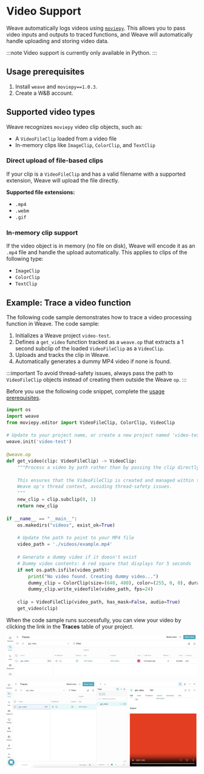 # Video Support

Weave automatically logs videos using [`moviepy`](https://zulko.github.io/moviepy/). This allows you to pass video inputs and outputs to traced functions, and Weave will automatically handle uploading and storing video data.

:::note
Video support is currently only available in Python.
:::

## Usage prerequisites

1. Install `weave` and `moviepy==1.0.3`.
2. Create a W&B account.

## Supported video types

Weave recognizes `moviepy` video clip objects, such as:

- A `VideoFileClip` loaded from a video file
- In-memory clips like `ImageClip`, `ColorClip`, and `TextClip`

### Direct upload of file-based clips

If your clip is a `VideoFileClip` and has a valid filename with a supported extension, Weave will upload the file directly.

**Supported file extensions:**

- `.mp4`
- `.webm`
- `.gif`

### In-memory clip support

If the video object is in memory (no file on disk), Weave will encode it as an `.mp4` file and handle the upload automatically. This applies to clips of the following type:

- `ImageClip`
- `ColorClip`
- `TextClip`

## Example: Trace a video function

The following code sample demonstrates how to trace a video processing function in Weave. The code sample:

1. Initializes a Weave project `video-test`.
2. Defines a `get_video` function tracked as a `weave.op` that extracts a 1 second subclip of the loaded `VideoFileClip` as a `VideoClip`.
3. Uploads and tracks the clip in Weave.
4. Automatically generates a dummy MP4 video if none is found.

:::important
To avoid thread-safety issues, always pass the path to `VideoFileClip` objects instead of creating them outside the Weave `op`.
:::

Before you use the following code snippet, complete the [usage prerequisites](#usage-prerequisites).

```python
import os
import weave
from moviepy.editor import VideoFileClip, ColorClip, VideoClip

# Update to your project name, or create a new project named 'video-test'
weave.init('video-test')

@weave.op
def get_video(clip: VideoFileClip) -> VideoClip:
    """Process a video by path rather than by passing the clip directly.

    This ensures that the VideoFileClip is created and managed within the
    Weave op's thread context, avoiding thread-safety issues.
    """
    new_clip = clip.subclip(0, 1)
    return new_clip

if __name__ == "__main__":
    os.makedirs("videos", exist_ok=True)

    # Update the path to point to your MP4 file
    video_path = './videos/example.mp4'

    # Generate a dummy video if it doesn't exist
    # Dummy video contents: A red square that displays for 5 seconds
    if not os.path.isfile(video_path):
        print("No video found. Creating dummy video...")
        dummy_clip = ColorClip(size=(640, 480), color=(255, 0, 0), duration=5)
        dummy_clip.write_videofile(video_path, fps=24)

    clip = VideoFileClip(video_path, has_mask=False, audio=True)
    get_video(clip) 
```

When the code sample runs successfully, you can view your video by clicking the link in the **Traces** table of your project.

![A trace of a video processing function in the Traces table.](imgs/video-trace.png)

![An MP4 video uploaded to Weave, viewed in the Traces popout.](imgs/video-trace-popout.png)
